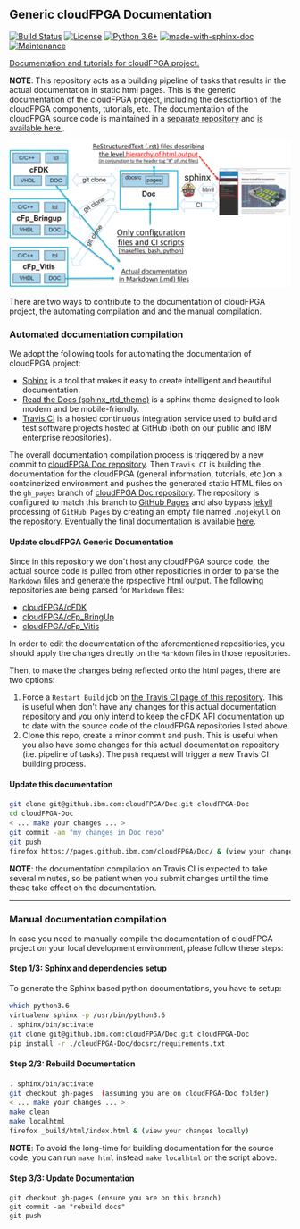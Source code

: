 ## Generic cloudFPGA Documentation

[![Build Status](https://travis.ibm.com/cloudFPGA/Doc.svg?token=8sgWzx3xuqu53CzFUy8K&branch=master)](https://travis.ibm.com/cloudFPGA/Doc)  [![License](https://img.shields.io/badge/License-Apache%202.0-blue.svg)](https://opensource.org/licenses/Apache-2.0) [![Python 3.6+](https://img.shields.io/badge/python-3.6+-blue.svg)](https://www.python.org/downloads/release/python-360/) [![made-with-sphinx-doc](https://img.shields.io/badge/Made%20with-Sphinx-1f425f.svg)](https://www.sphinx-doc.org/) [![Maintenance](https://img.shields.io/badge/Maintained%3F-yes-green.svg)](https://github.ibm.com/cloudFPGA/Doc/pulse)

[Documentation and tutorials for cloudFPGA project.](https://pages.github.ibm.com/cloudFPGA/Doc/)

**NOTE**: This repository acts as a building pipeline of tasks that results in the actual documentation in static
html pages. This is the generic documentation of the cloudFPGA project, including the desctiprtion of the cloudFPGA 
components, tutorials, etc. The documentation of the cloudFPGA source code is maintained in a 
[separate repository](https://github.ibm.com/cloudFPGA/Dox/) and 
[is available here ](https://pages.github.ibm.com/cloudFPGA/Dox/).


![Overview of Doc repository](./docsrc/images/doc_repo_overview.png)


There are two ways to contribute to the documentation of cloudFPGA project, the automating compilation and and the manual compilation.

### Automated documentation compilation

We adopt the following tools for automating the documentation of cloudFPGA project:
* [Sphinx](https://www.sphinx-doc.org/en/master/) is a tool that makes it easy to create intelligent and beautiful documentation.
* [Read the Docs (sphinx_rtd_theme)](https://readthedocs.org/) is a sphinx theme designed to look modern and be mobile-friendly.
* [Travis CI](https://travis-ci.org/) is a hosted continuous integration service used to build and test software projects hosted at GitHub (both on our public and IBM enterprise repositories).

The overall documentation compilation process is triggered by a new commit to 
[cloudFPGA Doc repository](https://github.ibm.com/cloudFPGA/Doc). Then `Travis CI` is building the documentation 
for the cloudFPGA (general information, tutorials, etc.)on a containerized environment and pushes the generated 
static HTML files on the `gh_pages` branch of [cloudFPGA Doc repository](https://github.ibm.com/cloudFPGA/Doc). 
The repository is configured to match this branch to 
[GitHub Pages](https://help.github.com/en/github/working-with-github-pages/getting-started-with-github-pages) and 
also bypass [jekyll](https://jekyllrb.com/) processing of `GitHub Pages` by creating an empty file named `.nojekyll` 
on the repository. Eventually the final documentation is available [here](https://pages.github.ibm.com/cloudFPGA/Doc/).



#### Update cloudFPGA Generic Documentation
Since in this repository we don't host any cloudFPGA source code, the actual source code is pulled from 
other repositiories in order to parse the `Markdown` files and generate the rpspective html output.
The following repositories are being parsed for `Markdown` files:

* [cloudFPGA/cFDK](https://github.ibm.com/cloudFPGA/cFDK)
* [cloudFPGA/cFp_BringUp](https://github.ibm.com/cloudFPGA/cFp_BringUp)
* [cloudFPGA/cFp_Vitis](https://github.ibm.com/cloudFPGA/cFp_Vitis)

In order to edit the documentation of the aforementioned repositiories, you should apply the changes 
directly on the `Markdown` files in those repositories.

Then, to make the changes being reflected onto the html pages, there are two options:
1. Force a `Restart Build` job on [the Travis CI page of this repository](https://travis.ibm.com/cloudFPGA/Doc). This is useful when don't have any changes for this actual documentation repository and you only intend to keep the cFDK API documentation up to date with the source code of the cloudFPGA repositories listed above.
2. Clone this repo, create a minor commit and push. This is useful when you also have some changes for this actual documentation repository (i.e. pipeline of tasks). The `push` request will trigger a new Travis CI building process.

#### Update this documentation
```bash
git clone git@github.ibm.com:cloudFPGA/Doc.git cloudFPGA-Doc
cd cloudFPGA-Doc
< ... make your changes ... >
git commit -am "my changes in Doc repo"
git push
firefox https://pages.github.ibm.com/cloudFPGA/Doc/ & (view your changes)
```

**NOTE**: the documentation compilation on Travis CI is expected to take several minutes, so be patient when you submit changes until the time these take effect on the documentation.

***

### Manual documentation compilation
In case you need to manually compile the documentation of cloudFPGA project on your local development environment, please follow these steps:

#### Step 1/3: Sphinx and dependencies setup

To generate the Sphinx based python documentations, you have to setup:
```bash
which python3.6
virtualenv sphinx -p /usr/bin/python3.6
. sphinx/bin/activate
git clone git@github.ibm.com:cloudFPGA/Doc.git cloudFPGA-Doc
pip install -r ./cloudFPGA-Doc/docsrc/requirements.txt
```
#### Step 2/3: Rebuild Documentation

```bash
. sphinx/bin/activate
git checkout gh-pages  (assuming you are on cloudFPGA-Doc folder)
< ... make your changes ... >
make clean
make localhtml
firefox _build/html/index.html & (view your changes locally)
```

**NOTE**: To avoid the long-time for building documentation for the source code, you can run `make html` 
instead `make localhtml` on the script above.

#### Step 3/3: Update Documentation

```
git checkout gh-pages (ensure you are on this branch)
git commit -am "rebuild docs"
git push
```
